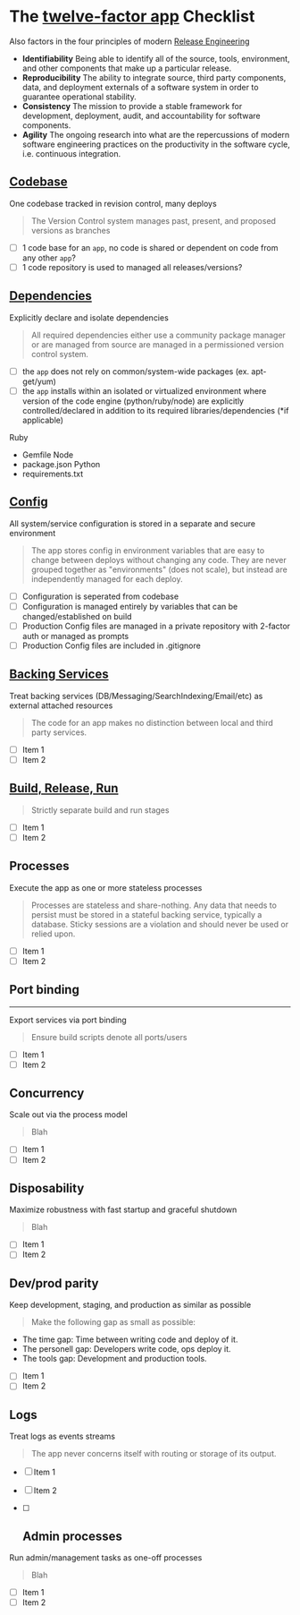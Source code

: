 # The [twelve-factor app](http://12factor.net) Checklist

Also factors in the four principles of modern [Release Engineering](https://en.wikipedia.org/wiki/Release_engineering)

* **Identifiability** Being able to identify all of the source, tools, environment, and other components that make up a particular release.
* **Reproducibility** The ability to integrate source, third party components, data, and deployment externals of a software system in order to guarantee operational stability.
* **Consistency** The mission to provide a stable framework for development, deployment, audit, and accountability for software components.
* **Agility** The ongoing research into what are the repercussions of modern software engineering practices on the productivity in the software cycle, i.e. continuous integration.

## [Codebase](http://12factor.net/codebase)
One codebase tracked in revision control, many deploys
> The Version Control system manages past, present, and proposed versions as branches
- [ ] 1 code base for an `app`, no code is shared or dependent on code from any other `app`?
- [ ] 1 code repository is used to managed all releases/versions?

## [Dependencies](http://12factor.net/dependencies)
Explicitly declare and isolate dependencies
> All required dependencies either use a community package manager or are managed from source are managed in a permissioned version control system.
- [ ] the `app` does not rely on common/system-wide packages (ex. apt-get/yum)
- [ ] the `app` installs within an isolated or virtualized environment where version of the code engine (python/ruby/node) are explicitly controlled/declared in addition to its required libraries/dependencies (*if applicable)

Ruby
* Gemfile
Node
* package.json
Python
* requirements.txt

## [Config](http://12factor.net/config)
All system/service configuration is stored in a separate and secure environment
> The app stores config in environment variables that are easy to change between
deploys without changing any code. They are never grouped together as
 "environments" (does not scale), but instead are independently managed
for each deploy.
- [ ] Configuration is seperated from codebase
- [ ] Configuration is managed entirely by variables that can be changed/established on build
- [ ] Production Config files are managed in a private repository with 2-factor auth or managed as prompts
- [ ] Production Config files are included in .gitignore

## [Backing Services](http://12factor.net/backing-services)
Treat backing services (DB/Messaging/SearchIndexing/Email/etc) as external attached resources
> The code for an app makes no distinction between local and third party services.
- [ ] Item 1
- [ ] Item 2

## [Build, Release, Run](http://12factor.net/build-release-run)
> Strictly separate build and run stages
- [ ] Item 1
- [ ] Item 2

## Processes
Execute the app as one or more stateless processes
> Processes are stateless and share-nothing. Any data that needs to persist must
be stored in a stateful backing service, typically a database.
Sticky sessions are a violation and should never be used or relied upon.
- [ ] Item 1
- [ ] Item 2

## Port binding
-----------------
Export services via port binding
> Ensure build scripts denote all ports/users
- [ ] Item 1
- [ ] Item 2

## Concurrency
Scale out via the process model
> Blah
- [ ] Item 1
- [ ] Item 2

## Disposability
Maximize robustness with fast startup and graceful shutdown
> Blah
- [ ] Item 1
- [ ] Item 2

## Dev/prod parity
Keep development, staging, and production as similar as possible

> Make the following gap as small as possible:
* The time gap: Time between writing code and deploy of it.
* The personell gap: Developers write code, ops deploy it.
* The tools gap: Development and production tools.
- [ ] Item 1
- [ ] Item 2

## Logs
Treat logs as events streams
> The app never concerns itself with routing or storage of its output.
- [ ] Item 1
- [ ] Item 2

- [ ] ## Admin processes
Run admin/management tasks as one-off processes
> Blah
- [ ] Item 1
- [ ] Item 2
